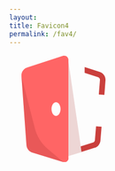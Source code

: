 ```yaml
---
layout: 
title: Favicon4
permalink: /fav4/
---
```

<svg width="196" height="196" viewBox="0 0 196 196" fill="none" xmlns="http://www.w3.org/2000/svg">
<g clip-path="url(#clip0)">
<path d="M96.9561 3.34848L32.4773 24.2376C29.2119 25.2507 26.3909 27.3491 24.4819 30.1849C22.5728 33.0207 21.6903 36.4235 21.9807 39.8295L31.0777 164.465C31.2819 167.556 32.4392 170.509 34.3904 172.916C36.3417 175.324 38.9911 177.067 41.9741 177.908L97.5059 195.049C99.4281 195.643 101.507 195.45 103.288 194.513C105.068 193.576 106.404 191.972 107.003 190.051C107.075 189.336 107.058 188.614 106.953 187.902V10.5947C106.953 8.59731 106.166 6.68022 104.763 5.25853C103.36 3.83683 101.453 3.02495 99.4552 2.99867C98.608 2.96615 97.7618 3.08461 96.9561 3.34848ZM84.5102 111.692C80.0116 111.692 76.3628 106.145 76.3628 99.3485C76.3628 92.5521 80.0116 87.0549 84.5102 87.0549C89.0087 87.0549 92.7075 92.5521 92.7075 99.3485C92.7075 106.145 89.0087 111.692 84.5102 111.692Z" fill="#FF6565"/>
<path opacity="0.2" d="M107.073 13.9946L130.765 176.91L107.073 184.356V13.9946Z" fill="#A83936"/>
<path opacity="0.2" d="M22 39.8308L31.097 164.466C31.3011 167.558 32.4584 170.51 34.4097 172.918C36.361 175.325 39.0104 177.069 41.9934 177.909L97.5252 195.05L68.8846 170.663C57.8284 161.115 49.947 148.424 46.292 134.282L22 39.8308Z" fill="#922424"/>
<path d="M160.453 41.7286C161.578 42.0616 162.55 42.7798 163.199 43.7574C163.848 44.7351 164.132 45.9098 164.001 47.0758L162.402 66.4157L161.952 72.9623L171.949 73.8119L172.499 67.1154L173.948 47.9754C174.253 44.5677 173.384 41.1581 171.483 38.3129C169.583 35.4676 166.767 33.3577 163.502 32.3335L140.259 24.8374L136.311 23.5381V34.0326L137.16 34.3325L160.453 41.7286Z" fill="#CA3F3C"/>
<path d="M156.96 130.381L156.511 135.378L154.911 155.368C154.809 156.385 154.415 157.35 153.777 158.148C153.138 158.946 152.282 159.543 151.312 159.865L135.468 164.863L129.12 166.862L130.569 176.857L138.467 174.358L154.311 169.361C157.192 168.475 159.738 166.743 161.62 164.39C163.501 162.037 164.629 159.171 164.858 156.167L166.507 136.178L166.907 131.18L156.96 130.381Z" fill="#CA3F3C"/>
</g>
<defs>
<clipPath id="clip0">
<rect x="22" y="3" width="152" height="192" fill="white"/>
</clipPath>
</defs>
</svg>
